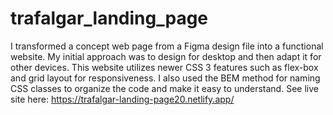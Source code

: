 # trafalgar_landing_page
I transformed a concept web page from a Figma design file into a functional website. My initial approach was to design for desktop and then adapt it for other devices. This website utilizes newer CSS 3 features such as flex-box and grid layout for responsiveness. I also used the BEM method for naming CSS classes to organize the code and make it easy to understand.
See live site here: https://trafalgar-landing-page20.netlify.app/
